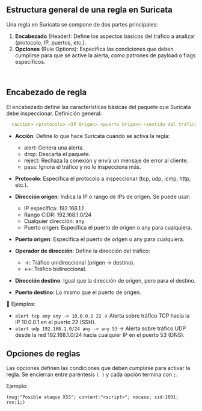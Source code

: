 ## Estructura general de una regla en Suricata
Una regla en Suricata se compone de dos partes principales:
  1. **Encabezado** (Header): Define los aspectos básicos del tráfico a analizar (protocolo, IP, puertos, etc.).
  2. **Opciones** (Rule Options): Especifica las condiciones que deben cumplirse para que se active la alerta, como patrones de payload o flags específicos.

<br>

## Encabezado de regla
El encabezado define las características básicas del paquete que Suricata debe inspeccionar.
Definición general:
```yaml
  <acción> <protocolo> <IP Origen> <puerto Origen> <sentido del tráfico> <IP Destino> <puerto destino>
```

* **Acción**: Define lo que hace Suricata cuando se activa la regla:
  * alert: Genera una alerta.
  * drop: Descarta el paquete.
  * reject: Rechaza la conexión y envía un mensaje de error al cliente.
  * pass: Ignora el tráfico y no lo inspecciona más.

* **Protocolo**: Especifica el protocolo a inspeccionar (tcp, udp, icmp, http, etc.).
* **Dirección origen**: Indica la IP o rango de IPs de origen. Se puede usar:
  * IP específica: 192.168.1.1
  * Rango CIDR: 192.168.1.0/24
  * Cualquier dirección: any
  * Puerto origen: Especifica el puerto de origen o any para cualquiera.
* **Puerto origen**: Especifica el puerto de origen o any para cualquiera.
* **Operador de dirección**: Define la dirección del tráfico:
  * ->: Tráfico unidireccional (origen → destino).
  * <->: Tráfico bidireccional.
* **Dirección destino**: Igual que la dirección de origen, pero para el destino.
* **Puerto destino**: Lo mismo que el puerto de origen.

🔸 Ejemplos:
* `alert tcp any any -> 10.0.0.1 22`         → Alerta sobre tráfico TCP hacia la IP 10.0.0.1 en el puerto 22 (SSH).
* `alert udp 192.168.1.0/24 any -> any 53`   → Alerta sobre tráfico UDP desde la red 192.168.1.0/24 hacia cualquier IP en el puerto 53 (DNS).

## Opciones de reglas
Las opciones definen las condiciones que deben cumplirse para activar la regla. Se encierran entre paréntesis `( )` y cada opción termina con `;`.

Ejemplo:
```
(msg:"Posible ataque XSS"; content:"<script>"; nocase; sid:1001; rev:1;)
```

